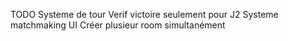 TODO
Systeme de tour
Verif victoire seulement pour J2
Systeme matchmaking
UI
Créer plusieur room simultanément

